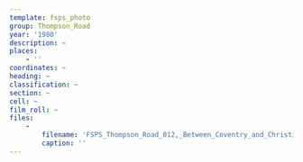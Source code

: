 ```yaml
---
template: fsps_photo
group: Thompson_Road
year: '1980'
description: ~
places:
    - ''
coordinates: ~
heading: ~
classification: ~
section: ~
cell: ~
film_roll: ~
files:
    -
        filename: 'FSPS_Thompson_Road_012,_Between_Coventry_and_Christina,_1-1-B,_1980.png'
        caption: ''
---
```

